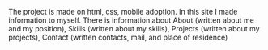 The project is made on html, css, mobile adoption. In this site I made information to myself. There is information about About (written about me and my position), Skills (written about my skills), Projects (written about my projects), Contact (written contacts, mail, and place of residence)
